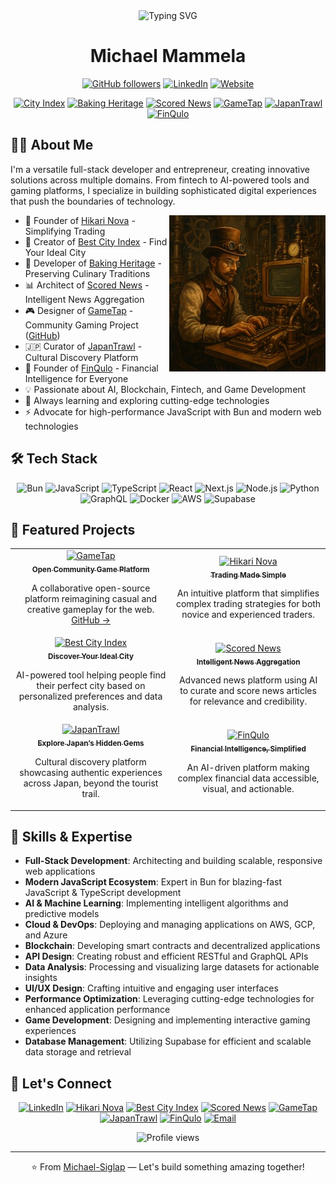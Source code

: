 <div align="center">
  <img src="https://readme-typing-svg.herokuapp.com?font=Fira+Code&pause=1000&color=2E9EFF&background=FFFFFF00&center=true&vCenter=true&width=435&lines=Full-Stack+Developer;Entrepreneur;AI+Enthusiast;Fintech+Innovator;Game+Designer;Automated+Trading+Enabler" alt="Typing SVG" />
</div>

<h1 align="center">Michael Mammela</h1>

<p align="center">
  <a href="https://github.com/Michael-Siglap"><img src="https://img.shields.io/github/followers/Michael-Siglap?label=Follow&style=social" alt="GitHub followers" /></a>
  <a href="https://www.linkedin.com/in/michael-mammela/"><img src="https://img.shields.io/badge/-LinkedIn-0077B5?style=flat&logo=linkedin&logoColor=white" alt="LinkedIn" /></a>
  <a href="https://www.hikarinova.com"><img src="https://img.shields.io/badge/Website-Hikari%20Nova-4285F4?style=flat&logo=google-chrome&logoColor=white" alt="Website" /></a>
</p>

<p align="center">
  <a href="https://bestcityindex.com"><img src="https://img.shields.io/badge/Project-Best%20City%20Index-green" alt="City Index" /></a>
  <a href="https://bakingheritage.com"><img src="https://img.shields.io/badge/Project-Baking%20Heritage-brown" alt="Baking Heritage" /></a>
  <a href="https://scorednews.com/"><img src="https://img.shields.io/badge/Project-Scored%20News-purple" alt="Scored News" /></a>
  <a href="https://www.gametap.app/"><img src="https://img.shields.io/badge/Project-GameTap-orange" alt="GameTap" /></a>
  <a href="https://japantrawl.com"><img src="https://img.shields.io/badge/Project-JapanTrawl-navy" alt="JapanTrawl" /></a>
  <a href="https://finqulo.com"><img src="https://img.shields.io/badge/Project-FinQulo-teal" alt="FinQulo" /></a>
</p>

## 👨‍💻 About Me

I'm a versatile full-stack developer and entrepreneur, creating innovative solutions across multiple domains. From fintech to AI-powered tools and gaming platforms, I specialize in building sophisticated digital experiences that push the boundaries of technology.

<img align="right" width="250" height="250" src="https://github.com/Michael-Siglap/Michael-Siglap/blob/main/steampunk-inventor-optimized.jpg">

- 🚀 Founder of [Hikari Nova](https://www.hikarinova.com) - Simplifying Trading
- 🌆 Creator of [Best City Index](https://bestcityindex.com) - Find Your Ideal City
- 🍞 Developer of [Baking Heritage](https://bakingheritage.com) - Preserving Culinary Traditions
- 📊 Architect of [Scored News](https://scorednews.com/) - Intelligent News Aggregation
- 🎮 Designer of [GameTap](https://www.gametap.app/) - Community Gaming Project ([GitHub](https://github.com/Michael-Siglap/gametap))
- 🇯🇵 Curator of [JapanTrawl](https://japantrawl.com) - Cultural Discovery Platform
- 💸 Founder of [FinQulo](https://finqulo.com) - Financial Intelligence for Everyone
- 💡 Passionate about AI, Blockchain, Fintech, and Game Development
- 🌱 Always learning and exploring cutting-edge technologies
- ⚡ Advocate for high-performance JavaScript with Bun and modern web technologies

## 🛠️ Tech Stack

<div align="center">

![Bun](https://img.shields.io/badge/-Bun-FFD700?style=for-the-badge&logo=bun&logoColor=black)
![JavaScript](https://img.shields.io/badge/-JavaScript-F7DF1E?style=for-the-badge&logo=javascript&logoColor=black)
![TypeScript](https://img.shields.io/badge/-TypeScript-3178C6?style=for-the-badge&logo=typescript&logoColor=white)
![React](https://img.shields.io/badge/-React-61DAFB?style=for-the-badge&logo=react&logoColor=black)
![Next.js](https://img.shields.io/badge/-Next.js-000000?style=for-the-badge&logo=next.js&logoColor=white)
![Node.js](https://img.shields.io/badge/-Node.js-339933?style=for-the-badge&logo=node.js&logoColor=white)
![Python](https://img.shields.io/badge/-Python-3776AB?style=for-the-badge&logo=python&logoColor=white)
![GraphQL](https://img.shields.io/badge/-GraphQL-E10098?style=for-the-badge&logo=graphql&logoColor=white)
![Docker](https://img.shields.io/badge/-Docker-2496ED?style=for-the-badge&logo=docker&logoColor=white)
![AWS](https://img.shields.io/badge/-AWS-232F3E?style=for-the-badge&logo=amazon-aws&logoColor=white)
![Supabase](https://img.shields.io/badge/-Supabase-3ECF8E?style=for-the-badge&logo=supabase&logoColor=white)

</div>

## 🚀 Featured Projects

<table>
  <tr>
    <td align="center">
      <a href="https://www.gametap.app/">
        <img src="https://img.shields.io/badge/-GameTap-FFA500?style=for-the-badge&logo=unity&logoColor=white" alt="GameTap" />
        <br />
        <sub><b>Open Community Game Platform</b></sub>
      </a>
      <p>A collaborative open-source platform reimagining casual and creative gameplay for the web. <a href="https://github.com/Michael-Siglap/gametap">GitHub →</a></p>
    </td>
    <td align="center">
      <a href="https://www.hikarinova.com">
        <img src="https://img.shields.io/badge/-Hikari%20Nova-4285F4?style=for-the-badge&logo=bitcoin&logoColor=white" alt="Hikari Nova" />
        <br />
        <sub><b>Trading Made Simple</b></sub>
      </a>
      <p>An intuitive platform that simplifies complex trading strategies for both novice and experienced traders.</p>
    </td>
  </tr>
  <tr>
    <td align="center">
      <a href="https://bestcityindex.com">
        <img src="https://img.shields.io/badge/-Best%20City%20Index-4CAF50?style=for-the-badge&logo=google-maps&logoColor=white" alt="Best City Index" />
        <br />
        <sub><b>Discover Your Ideal City</b></sub>
      </a>
      <p>AI-powered tool helping people find their perfect city based on personalized preferences and data analysis.</p>
    </td>
    <td align="center">
      <a href="https://scorednews.com/">
        <img src="https://img.shields.io/badge/-Scored%20News-9C27B0?style=for-the-badge&logo=feedly&logoColor=white" alt="Scored News" />
        <br />
        <sub><b>Intelligent News Aggregation</b></sub>
      </a>
      <p>Advanced news platform using AI to curate and score news articles for relevance and credibility.</p>
    </td>
  </tr>
  <tr>
    <td align="center">
      <a href="https://japantrawl.com">
        <img src="https://img.shields.io/badge/-JapanTrawl-001F3F?style=for-the-badge&logo=travel&logoColor=white" alt="JapanTrawl" />
        <br />
        <sub><b>Explore Japan’s Hidden Gems</b></sub>
      </a>
      <p>Cultural discovery platform showcasing authentic experiences across Japan, beyond the tourist trail.</p>
    </td>
    <td align="center">
      <a href="https://finqulo.com">
        <img src="https://img.shields.io/badge/-FinQulo-008080?style=for-the-badge&logo=coinbase&logoColor=white" alt="FinQulo" />
        <br />
        <sub><b>Financial Intelligence, Simplified</b></sub>
      </a>
      <p>An AI-driven platform making complex financial data accessible, visual, and actionable.</p>
    </td>
  </tr>
</table>

## 💼 Skills & Expertise

- **Full-Stack Development**: Architecting and building scalable, responsive web applications  
- **Modern JavaScript Ecosystem**: Expert in Bun for blazing-fast JavaScript & TypeScript development  
- **AI & Machine Learning**: Implementing intelligent algorithms and predictive models  
- **Cloud & DevOps**: Deploying and managing applications on AWS, GCP, and Azure  
- **Blockchain**: Developing smart contracts and decentralized applications  
- **API Design**: Creating robust and efficient RESTful and GraphQL APIs  
- **Data Analysis**: Processing and visualizing large datasets for actionable insights  
- **UI/UX Design**: Crafting intuitive and engaging user interfaces  
- **Performance Optimization**: Leveraging cutting-edge technologies for enhanced application performance  
- **Game Development**: Designing and implementing interactive gaming experiences  
- **Database Management**: Utilizing Supabase for efficient and scalable data storage and retrieval  

## 🤝 Let's Connect

<div align="center">
  
  [![LinkedIn](https://img.shields.io/badge/LinkedIn-%230077B5.svg?&style=for-the-badge&logo=linkedin&logoColor=white)](https://www.linkedin.com/in/michael-mammela/)
  [![Hikari Nova](https://img.shields.io/badge/Hikari%20Nova-Website-blue?style=for-the-badge)](https://www.hikarinova.com)
  [![Best City Index](https://img.shields.io/badge/Best%20City%20Index-Website-green?style=for-the-badge)](https://bestcityindex.com)
  [![Scored News](https://img.shields.io/badge/Scored%20News-Website-purple?style=for-the-badge)](https://scorednews.com/)
  [![GameTap](https://img.shields.io/badge/GameTap-Website-orange?style=for-the-badge)](https://www.gametap.app/)
  [![JapanTrawl](https://img.shields.io/badge/JapanTrawl-Website-navy?style=for-the-badge)](https://japantrawl.com)
  [![FinQulo](https://img.shields.io/badge/FinQulo-Website-teal?style=for-the-badge)](https://finqulo.com)
  [![Email](https://img.shields.io/badge/Email-michael.mammela%40gmail.com-blue?style=for-the-badge&logo=gmail&logoColor=white)](mailto:&#109;&#105;&#99;&#104;&#97;&#101;&#108;&#46;&#109;&#97;&#109;&#109;&#101;&#108;&#97;&#64;&#103;&#109;&#97;&#105;&#108;&#46;&#99;&#111;&#109;)
  
</div>

<div align="center">
  <img src="https://komarev.com/ghpvc/?username=Michael-Siglap&color=blueviolet&style=flat-square&label=Profile+Views" alt="Profile views" />
</div>

---

<div align="center">
  ⭐️ From <a href="https://github.com/Michael-Siglap">Michael-Siglap</a> — Let's build something amazing together!
</div>
